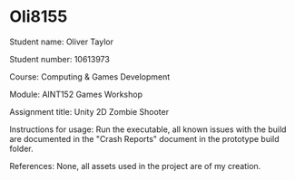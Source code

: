 # Oli8155

Student name: 
Oliver Taylor
 
Student number:
10613973
 
Course: 
Computing & Games Development
 
Module: 
AINT152 Games Workshop 
 
Assignment title:
Unity 2D Zombie Shooter 
 
Instructions for usage:
Run the executable, all known issues with the build are documented in the "Crash Reports" document in the prototype build folder. 
 
References: 
None, all assets used in the project are of my creation. 
